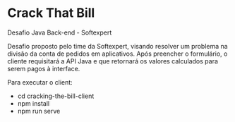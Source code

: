 # Crack That Bill
Desafio Java Back-end - Softexpert 

Desafio proposto pelo time da Softexpert, visando resolver um problema na divisão da conta de pedidos em aplicativos.
Após preencher o formulário, o cliente requisitará a API Java e que retornará os valores calculados para serem pagos à interface.

Para executar o client:
- cd cracking-the-bill-client
- npm install
- npm run serve
